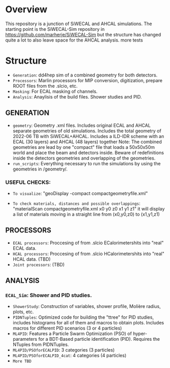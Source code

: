 # Overview
This repository is a junction of SiWECAL and AHCAL simulations.
The starting point is the SiWECAL-Sim repository in https://github.com/marherje/SiWECAL-Sim but the structure has changed quite a lot to also leave space for the AHCAL analysis.
more tests
# Structure
- `Generation`: dd4hep sim of a combined geometry for both detectors.
- `Processors`: Marlin processors for MIP conversion, digitization, prepare ROOT files from the .slcio, etc.
- `Masking`: For ECAL masking of channels.
- `Analysis`: Anaylisis of the build files. Shower studies and PID.

## GENERATION
- `geometry`: Geometry .xml files. 
Includes original ECAL and AHCAL separate geometries of old simulations.
Includes the total geometry of 2022-06 TB with SiWECAL+AHCAL.
Includes a ILD-IDR scheme with an ECAL (30 layers) and AHCAL (48 layers) together
Note: The combined geometries are lead by one "compact" file that loads a 50x50x50m world and place the beam and detectors inside.
Beware of redefinitions inside the detectors geometries and overlapping of the geometries.
- `run_scripts`: Everything necessary to run the simulations by using the geometries in /geometry/.
### USEFUL CHECKS:
- `To visualize`:
"geoDisplay -compact compactgeometryfile.xml"

- `To check materials, distances and possible overlappings`:
"materialScan compactgeometryfile.xml x0 y0 z0 x1 y1 z1"
it will display a list of materials moving in a straight line from (x0,y0,z0) to (x1,y1,z1)

## PROCESSORS
- `ECAL processors`: Proccesing of from .slcio ECalorimetershits into "real" ECAL data.
- `HCAL processors`: Proccesing of from .slcio HCalorimetershits into "real" HCAL data. (TBD)
- `Joint processors`: (TBD)

## ANALYSIS
### `ECAL_Sim`: Shower and PID studies.
- `ShowerStudy`: Construction of variables, shower profile, Molière radius, plots, etc.
- `PIDNTuples`: Optimized code for building the "ttree" for PID studies, includes histograms for all of them and macros to obtain plots. Includes macros for different PID scenarios (3 or 4 particles)
- `ML4PID`: Features a Particle Swarm Optimization (PSO) of hyper-parameters for a BDT-Based particle identification (PID). Requires the NTuples from PIDNTuples.
- `ML4PID/PSOforECALPID`: 3 categories (3 particles)
- `ML4PID/PSOforECALPID_4cat`: 4 categories (4 particles)
- `More TBD`
